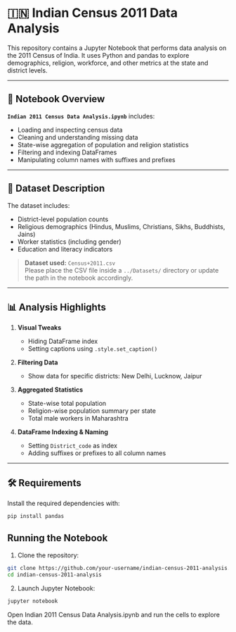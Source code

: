 # 🇮🇳 Indian Census 2011 Data Analysis

This repository contains a Jupyter Notebook that performs data analysis on the 2011 Census of India. It uses Python and pandas to explore demographics, religion, workforce, and other metrics at the state and district levels.

---

## 📓 Notebook Overview

**`Indian 2011 Census Data Analysis.ipynb`** includes:
- Loading and inspecting census data
- Cleaning and understanding missing data
- State-wise aggregation of population and religion statistics
- Filtering and indexing DataFrames
- Manipulating column names with suffixes and prefixes

---

## 🧾 Dataset Description

The dataset includes:
- District-level population counts
- Religious demographics (Hindus, Muslims, Christians, Sikhs, Buddhists, Jains)
- Worker statistics (including gender)
- Education and literacy indicators

> **Dataset used:** `Census+2011.csv`  
> Please place the CSV file inside a `../Datasets/` directory or update the path in the notebook accordingly.

---

## 📊 Analysis Highlights

1. **Visual Tweaks**  
   - Hiding DataFrame index  
   - Setting captions using `.style.set_caption()`

2. **Filtering Data**  
   - Show data for specific districts: New Delhi, Lucknow, Jaipur

3. **Aggregated Statistics**  
   - State-wise total population  
   - Religion-wise population summary per state  
   - Total male workers in Maharashtra

4. **DataFrame Indexing & Naming**  
   - Setting `District_code` as index  
   - Adding suffixes or prefixes to all column names

---

## 🛠️ Requirements

Install the required dependencies with:

```bash
pip install pandas
```
## Running the Notebook
1. Clone the repository:

```bash
git clone https://github.com/your-username/indian-census-2011-analysis.git
cd indian-census-2011-analysis
```
2. Launch Jupyter Notebook:

```bash
jupyter notebook
```
Open Indian 2011 Census Data Analysis.ipynb and run the cells to explore the data.

